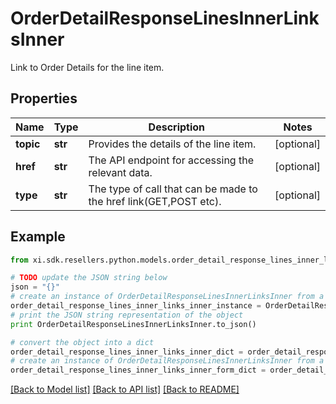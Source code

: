 # OrderDetailResponseLinesInnerLinksInner

Link to Order Details for the line item.

## Properties

Name | Type | Description | Notes
------------ | ------------- | ------------- | -------------
**topic** | **str** | Provides the details of the line item. | [optional] 
**href** | **str** | The API endpoint for accessing the relevant data. | [optional] 
**type** | **str** | The type of call that can be made to the href link(GET,POST etc). | [optional] 

## Example

```python
from xi.sdk.resellers.python.models.order_detail_response_lines_inner_links_inner import OrderDetailResponseLinesInnerLinksInner

# TODO update the JSON string below
json = "{}"
# create an instance of OrderDetailResponseLinesInnerLinksInner from a JSON string
order_detail_response_lines_inner_links_inner_instance = OrderDetailResponseLinesInnerLinksInner.from_json(json)
# print the JSON string representation of the object
print OrderDetailResponseLinesInnerLinksInner.to_json()

# convert the object into a dict
order_detail_response_lines_inner_links_inner_dict = order_detail_response_lines_inner_links_inner_instance.to_dict()
# create an instance of OrderDetailResponseLinesInnerLinksInner from a dict
order_detail_response_lines_inner_links_inner_form_dict = order_detail_response_lines_inner_links_inner.from_dict(order_detail_response_lines_inner_links_inner_dict)
```
[[Back to Model list]](../README.md#documentation-for-models) [[Back to API list]](../README.md#documentation-for-api-endpoints) [[Back to README]](../README.md)


